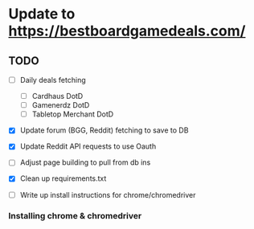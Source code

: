 # Update to https://bestboardgamedeals.com/

## TODO

- [ ] Daily deals fetching
  - [ ] Cardhaus DotD
  - [ ] Gamenerdz DotD
  - [ ] Tabletop Merchant DotD
- [X] Update forum (BGG, Reddit) fetching to save to DB
- [X] Update Reddit API requests to use Oauth
- [ ] Adjust page building to pull from db ins
- [x] Clean up requirements.txt
- [ ] Write up install instructions for chrome/chromedriver


### Installing chrome & chromedriver

